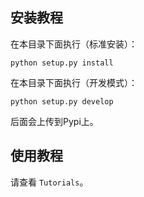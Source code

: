 
## 安装教程

在本目录下面执行（标准安装）：
```
python setup.py install
```

在本目录下面执行（开发模式）：
```
python setup.py develop
```

后面会上传到Pypi上。

## 使用教程

请查看 `Tutorials`。
